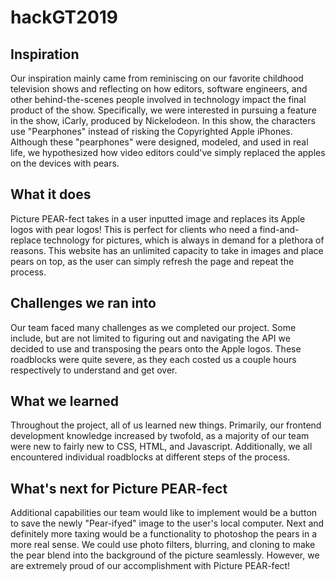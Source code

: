 # hackGT2019

## Inspiration
Our inspiration mainly came from reminiscing on our favorite childhood television shows and reflecting on how editors, software engineers, and other behind-the-scenes people involved in technology impact the final product of the show. Specifically, we were interested in pursuing a feature in the show, iCarly, produced by Nickelodeon. In this show, the characters use "Pearphones" instead of risking the Copyrighted Apple iPhones. Although these "pearphones" were designed, modeled, and used in real life, we hypothesized how video editors could've simply replaced the apples on the devices with pears.

## What it does
Picture PEAR-fect takes in a user inputted image and replaces its Apple logos with pear logos! This is perfect for clients who need a find-and-replace technology for pictures, which is always in demand for a plethora of reasons. This website has an unlimited capacity to take in images and place pears on top, as the user can simply refresh the page and repeat the process.

## Challenges we ran into
Our team faced many challenges as we completed our project. Some include, but are not limited to figuring out and navigating the API we decided to use and transposing the pears onto the Apple logos. These roadblocks were quite severe, as they each costed us a couple hours respectively to understand and get over.

## What we learned
Throughout the project, all of us learned new things. Primarily, our frontend development knowledge increased by twofold, as a majority of our team were new to fairly new to CSS, HTML, and Javascript. Additionally, we all encountered individual roadblocks at different steps of the process.

## What's next for Picture PEAR-fect
Additional capabilities our team would like to implement would be a button to save the newly "Pear-ifyed" image to the user's local computer. Next and definitely more taxing would be a functionality to photoshop the pears in a more real sense. We could use photo filters, blurring, and cloning to make the pear blend into the background of the picture seamlessly. However, we are extremely proud of our accomplishment with Picture PEAR-fect!
